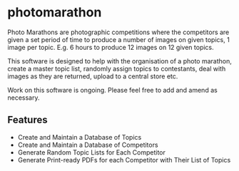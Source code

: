 # photomarathon

Photo Marathons are photographic competitions where the competitors are given a set period of time to produce a number of images on given topics, 1 image per topic. E.g. 6 hours to produce 12 images on 12 given topics.  

This software is designed to help with the organisation of a photo marathon, create a master topic list, randomly assign topics to contestants, deal with images as they are returned, upload to a central store etc.

Work on this software is ongoing.  Please feel free to add and amend as necessary.

## Features

   * Create and Maintain a Database of Topics
   * Create and Maintain a Database of Competitors
   * Generate Random Topic Lists for Each Competitor
   * Generate Print-ready PDFs for each Competitor with Their List of Topics
